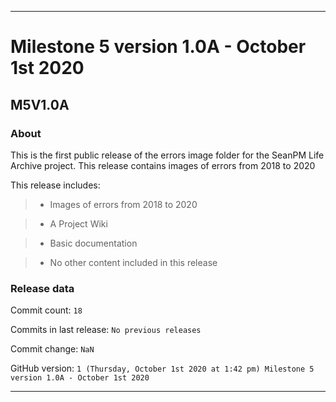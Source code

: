 
***

# Milestone 5 version 1.0A - October 1st 2020

## M5V1.0A

### About

This is the first public release of the errors image folder for the SeanPM Life Archive project. This release contains images of errors from 2018 to 2020

This release includes:

> * Images of errors from 2018 to 2020

> * A Project Wiki

> * Basic documentation

> * No other content included in this release

### Release data

Commit count: `18`

Commits in last release: `No previous releases`

Commit change: `NaN`

GitHub version: `1 (Thursday, October 1st 2020 at 1:42 pm) Milestone 5 version 1.0A - October 1st 2020`

***
